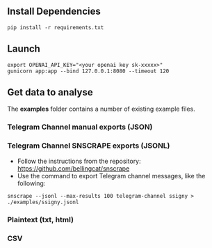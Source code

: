 ## Install Dependencies

```
pip install -r requirements.txt
```

## Launch

```
export OPENAI_API_KEY="<your openai key sk-xxxxx>"
gunicorn app:app --bind 127.0.0.1:8080 --timeout 120
```


## Get data to analyse
The **examples** folder contains a number of existing example files. 

### Telegram Channel manual exports (JSON)

### Telegram Channel SNSCRAPE exports (JSONL)
- Follow the instructions from the repository: https://github.com/bellingcat/snscrape 
- Use the command to export Telegram channel messages, like the following:
```
snscrape --jsonl --max-results 100 telegram-channel ssigny > ./examples/ssigny.jsonl 

```

### Plaintext (txt, html)


### CSV

